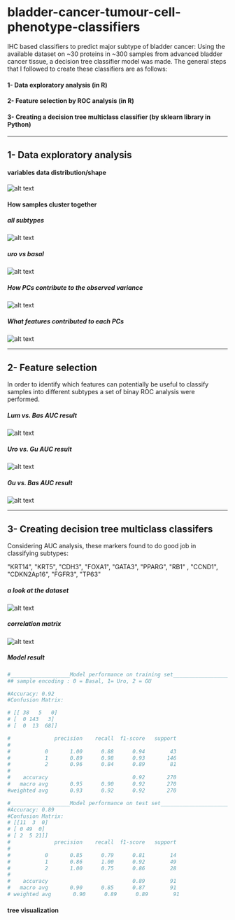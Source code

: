 # bladder-cancer-tumour-cell-phenotype-classifiers
IHC based classifiers to predict major subtype of bladder cancer:
Using the available dataset on ~30 proteins in ~300 samples from advanced bladder cancer tissue, a decision tree classifier model was made. The general steps that I followed to create these classifiers are as follows:
#### 1- Data exploratory analysis (in R)
#### 2- Feature selection by ROC analysis (in R)
#### 3- Creating a decision tree multiclass classifier (by sklearn library in Python) 
___________________________________________________________________________________________________________________________________________________________________

## 1- Data exploratory analysis

#### variables data distribution/shape

![alt text](https://raw.githubusercontent.com/hamidghaedi/bladder-cancer-tumour-cell-phenotype-classification/main/histograms.JPG)

#### How samples cluster together
##### all subtypes
![alt text](https://raw.githubusercontent.com/hamidghaedi/bladder-cancer-tumour-cell-phenotype-classification/main/pca1.JPG)

##### uro vs basal

![alt text](https://raw.githubusercontent.com/hamidghaedi/bladder-cancer-tumour-cell-phenotype-classification/main/pca2.JPG)

##### How PCs contribute to the observed variance

![alt text](https://raw.githubusercontent.com/hamidghaedi/bladder-cancer-tumour-cell-phenotype-classification/main/scree_plot.JPG) 

##### What features contributed to each PCs

![alt text](https://raw.githubusercontent.com/hamidghaedi/bladder-cancer-tumour-cell-phenotype-classification/main/corrplot.JPG) 

___________________________________________________________________________________________________________________________________________________________________

## 2- Feature selection 

In order to identify which features can potentially be useful to classify samples into different subtypes a set of binay ROC analysis were performed. 


##### Lum vs. Bas AUC result

![alt text](https://raw.githubusercontent.com/hamidghaedi/bladder-cancer-tumour-cell-phenotype-classification/main/luminal_basal_auc.JPG)

##### Uro vs. Gu AUC result

![alt text](https://raw.githubusercontent.com/hamidghaedi/bladder-cancer-tumour-cell-phenotype-classification/main/uroGuAUC.JPG)


##### Gu vs. Bas AUC result

![alt text](https://raw.githubusercontent.com/hamidghaedi/bladder-cancer-tumour-cell-phenotype-classification/main/GU_Basal_AUC.JPG)

___________________________________________________________________________________________________________________________________________________________________
## 3- Creating decision tree multiclass classifers

Considering AUC analysis,  these markers found to do good job in classifying subtypes: 

"KRT14", "KRT5", "CDH3", "FOXA1", "GATA3", "PPARG", "RB1" , "CCND1", "CDKN2Ap16", "FGFR3", "TP63"

##### a look at the dataset


![alt text](https://raw.githubusercontent.com/hamidghaedi/bladder-cancer-tumour-cell-phenotype-classification/main/dataset_1.JPG)

##### correlation matrix

![alt text](https://raw.githubusercontent.com/hamidghaedi/bladder-cancer-tumour-cell-phenotype-classification/main/corrmat.JPG)

##### Model result
```python
#___________________Model performance on training set_________________________#
## sample encoding : 0 = Basal, 1= Uro, 2 = GU

#Accuracy: 0.92
#Confusion Matrix: 

# [[ 38   5   0]
# [  0 143   3]
# [  0  13  68]]

#              precision    recall  f1-score   support
#
#           0       1.00      0.88      0.94        43
#           1       0.89      0.98      0.93       146
#           2       0.96      0.84      0.89        81
#
#    accuracy                           0.92       270
#   macro avg       0.95      0.90      0.92       270
#weighted avg       0.93      0.92      0.92       270
```


```python
#___________________Model performance on test set_________________________#
#Accuracy: 0.89
#Confusion Matrix: 
# [[11  3  0]
# [ 0 49  0]
# [ 2  5 21]]
#              precision    recall  f1-score   support
#
#           0       0.85      0.79      0.81        14
#           1       0.86      1.00      0.92        49
#           2       1.00      0.75      0.86        28
#
#    accuracy                           0.89        91
#   macro avg       0.90      0.85      0.87        91
# weighted avg       0.90      0.89      0.89        91
```

#### tree visualization

